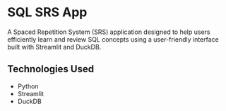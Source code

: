 # SQL SRS App

A Spaced Repetition System (SRS) application designed to help users efficiently learn and review SQL concepts using a user-friendly interface built with Streamlit and DuckDB.

## Technologies Used
- Python
- Streamlit
- DuckDB

